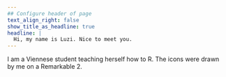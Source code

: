 ```yaml
---
## Configure header of page
text_align_right: false
show_title_as_headline: true
headline: |
  Hi, my name is Luzi. Nice to meet you.
---
```


<!-- this is a subheadline -->
I am a Viennese student teaching herself how to R. The icons were drawn by me on a Remarkable 2. 
